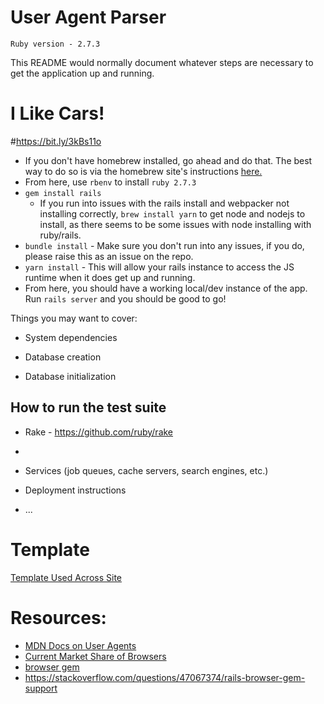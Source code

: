 # User Agent Parser

`Ruby version - 2.7.3`

This README would normally document whatever steps are necessary to get the
application up and running.

# I Like Cars!
#https://bit.ly/3kBs11o
* If you don't have homebrew installed, go ahead and do that. The best way to do so is via the homebrew site's instructions [here.](https://brew.sh/)
* From here, use `rbenv` to install `ruby 2.7.3`
* `gem install rails`
  * If you run into issues with the rails install and webpacker not installing correctly, `brew install yarn` to get node and nodejs to install, as there seems to be some issues with node installing with ruby/rails.
* `bundle install` - Make sure you don't run into any issues, if you do, please raise this as an issue on the repo.
* `yarn install` - This will allow your rails instance to access the JS runtime when it does get up and running.
* From here, you should have a working local/dev instance of the app. Run `rails server` and you should be good to go!


Things you may want to cover:

* System dependencies

* Database creation

* Database initialization

## How to run the test suite

* Rake - https://github.com/ruby/rake
* 

* Services (job queues, cache servers, search engines, etc.)

* Deployment instructions

* ...



# Template

[Template Used Across Site](https://www.w3schools.com/w3css/tryit.asp?filename=tryw3css_templates_start_page&stacked=h)


# Resources:

* [MDN Docs on User Agents](https://developer.mozilla.org/en-US/docs/Web/HTTP/Headers/User-Agent)
* [Current Market Share of Browsers](https://www.statista.com/statistics/272697/market-share-desktop-internet-browser-usa/#:~:text=The%20most%20popular%20current%20browsers,Mozilla%20Firefox%20and%20Apple's%20Safari.)
* [browser gem](https://github.com/fnando/browser/blob/main/README.md)
* https://stackoverflow.com/questions/47067374/rails-browser-gem-support

